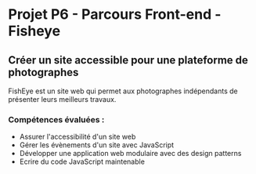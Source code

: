 # Projet P6 - Parcours Front-end - Fisheye
## Créer un site accessible pour une plateforme de photographes
FishEye est un site web qui permet aux photographes indépendants de présenter leurs meilleurs travaux.
### Compétences évaluées : 
- Assurer l'accessibilité d'un site web
- Gérer les évènements d'un site avec JavaScript
- Développer une application web modulaire avec des design patterns
- Ecrire du code JavaScript maintenable
